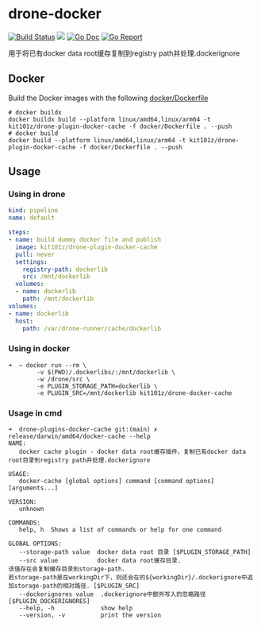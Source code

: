 # drone-docker

[![Build Status](https://github.com/kit101/drone-plugin-docker-cache/actions/workflows/publish.yml/badge.svg)](https://github.com/kit101/drone-plugin-docker-cache/actions/workflows/publish.yml)
[![](https://images.microbadger.com/badges/image/plugins/docker.svg)](https://microbadger.com/images/plugins/docker "Get your own image badge on microbadger.com")
[![Go Doc](https://godoc.org/github.com/kit101/drone-plugin-docker-cache?status.svg)](http://godoc.org/github.com/kit101/drone-plugin-docker-cache)
[![Go Report](https://goreportcard.com/badge/github.com/drone-plugins/drone-docker)](https://goreportcard.com/report/github.com/kit101/drone-plugin-docker-cache)

用于将已有docker data root缓存复制到registry path并处理.dockerignore


## Docker

Build the Docker images with the following [docker/Dockerfile](https://github.com/kit101/drone-plugin-docker-cache/blob/master/docker/Dockerfile)
```shell
# docker buildx
docker buildx build --platform linux/amd64,linux/arm64 -t kit101z/drone-plugin-docker-cache -f docker/Dockerfile . --push
# docker build
docker build --platform linux/amd64,linux/arm64 -t kit101z/drone-plugin-docker-cache -f docker/Dockerfile . --push
```
## Usage

### Using in drone

```yaml
kind: pipeline
name: default

steps:
- name: build dummy docker file and publish
  image: kit101z/drone-plugin-docker-cache
  pull: never
  settings:
    registry-path: dockerlib
    src: /mnt/dockerlib
  volumes:
  - name: dockerlib
    path: /mnt/dockerlib
volumes:
- name: dockerlib
  host:
    path: /var/drone-runner/cache/dockerlib

```
### Using in docker
```shell
➜  ~ docker run --rm \
        -v $(PWD)/.dockerlibs/:/mnt/dockerlib \
        -w /drone/src \
        -e PLUGIN_STORAGE_PATH=dockerlib \
        -e PLUGIN_SRC=/mnt/dockerlib kit101z/drone-docker-cache
```

### Usage in cmd
```shell
➜  drone-plugins-docker-cache git:(main) ✗ release/darwin/amd64/docker-cache --help                                          
NAME:
   docker cache plugin - docker data root缓存插件，复制已有docker data root目录到registry path并处理.dockerignore

USAGE:
   docker-cache [global options] command [command options] [arguments...]

VERSION:
   unknown

COMMANDS:
   help, h  Shows a list of commands or help for one command

GLOBAL OPTIONS:
   --storage-path value  docker data root 目录 [$PLUGIN_STORAGE_PATH]
   --src value           docker data root缓存目录.
该值存在会复制缓存目录到storage-path. 
若storage-path是在workingDir下，则还会在的${workingDir}/.dockerignore中追加storage-path的相对路径. [$PLUGIN_SRC]
   --dockerignores value  .dockerignore中额外写入的忽略路径 [$PLUGIN_DOCKERIGNORES]
   --help, -h             show help
   --version, -v          print the version

```


